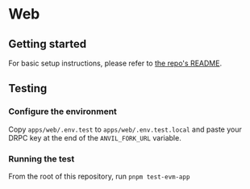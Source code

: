 # Web

## Getting started

For basic setup instructions, please refer to [the repo's README](../../README.md).

## Testing

### Configure the environment
Copy `apps/web/.env.test` to `apps/web/.env.test.local` and paste your DRPC key at the end of the `ANVIL_FORK_URL` variable.

### Running the test
From the root of this repository, run `pnpm test-evm-app`